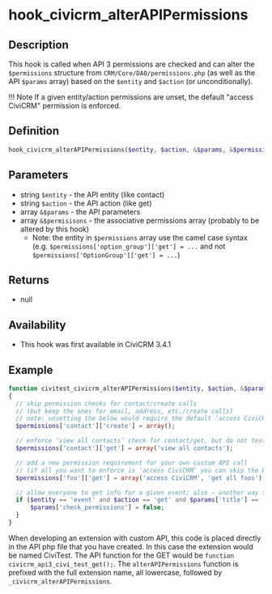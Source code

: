 # hook_civicrm_alterAPIPermissions

## Description

This hook is called when API 3 permissions are checked and can alter the
`$permissions` structure from `CRM/Core/DAO/permissions.php` (as well as
the API `$params` array) based on the `$entity` and `$action` (or
unconditionally).

!!! Note
    If a given entity/action permissions are unset, the default
    "access CiviCRM" permission is enforced.


## Definition

```php
hook_civicrm_alterAPIPermissions($entity, $action, &$params, &$permissions)
```

## Parameters

-   string `$entity` - the API entity (like contact)
-   string `$action` - the API action (like get)
-   array `&$params` - the API parameters
-   array `&$permisisons` - the associative permissions array (probably to
    be altered by this hook)
    -   Note: the entity in `$permissions` array use the camel case
        syntax (e.g. `$permissions['option_group']['get'] = ...` and not
        `$permissions['OptionGroup']['get'] = ...`)

## Returns

-   null

## Availability

-   This hook was first available in CiviCRM 3.4.1

## Example

```php
function civitest_civicrm_alterAPIPermissions($entity, $action, &$params, &$permissions)
{
  // skip permission checks for contact/create calls
  // (but keep the ones for email, address, etc./create calls)
  // note: unsetting the below would require the default ‘access CiviCRM’ permission
  $permissions['contact']['create'] = array();

  // enforce ‘view all contacts’ check for contact/get, but do not test ‘access CiviCRM’
  $permissions['contact']['get'] = array('view all contacts');

  // add a new permission requirement for your own custom API call
  // (if all you want to enforce is ‘access CiviCRM’ you can skip the below altogether)
  $permissions['foo']['get'] = array('access CiviCRM', 'get all foos');

  // allow everyone to get info for a given event; also – another way to skip permissions
  if ($entity == 'event' and $action == 'get' and $params['title'] == 'CiviCon 2038') {
      $params['check_permissions'] = false;
  }
}
```

When developing an extension with custom API, this code is placed
directly in the API php file that you have created. In this case the
extension would be named CiviTest. The API function for the GET would be
`function civicrm_api3_civi_test_get();`. The `alterAPIPermissions`
function is prefixed with the full extension name, all lowercase,
followed by `_civicrm_alterAPIPermissions`.
